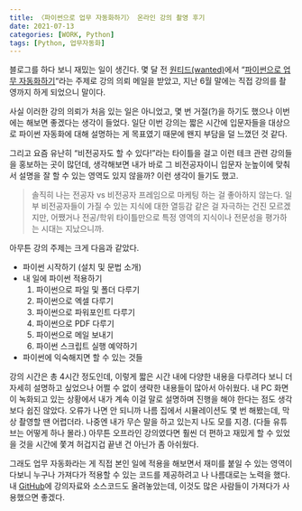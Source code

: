 ```yaml
---
title: 〈파이썬으로 업무 자동화하기〉 온라인 강의 촬영 후기
date: 2021-07-13
categories: [WORK, Python]
tags: [Python, 업무자동화]
---
```


블로그를 하다 보니 재밌는 일이 생긴다. 몇 달 전 [원티드(wanted)](https://www.wanted.co.kr/)에서 “[파이썬으로 업무 자동화하기](https://www.wanted.co.kr/events/howto04)“라는 주제로 강의 의뢰 메일을 받았고, 지난 6월 말에는 직접 강의를 촬영까지 하게 되었으니 말이다.

사실 이러한 강의 의뢰가 처음 있는 일은 아니었고, 몇 번 거절(?)을 하기도 했으나 이번에는 해보면 좋겠다는 생각이 들었다. 일단 이번 강의는 짧은 시간에 입문자들을 대상으로 파이썬 자동화에 대해 설명하는 게 목표였기 때문에 왠지 부담을 덜 느꼈던 것 같다.

그리고 요즘 유난히 “비전공자도 할 수 있다!”라는 타이틀을 걸고 이런 테크 관련 강의들을 홍보하는 곳이 많던데, 생각해보면 내가 바로 그 비전공자이니 입문자 눈높이에 맞춰서 설명을 잘 할 수 있는 영역도 있지 않을까? 이런 생각이 들기도 했고. 

>솔직히 나는 전공자 vs 비전공자 프레임으로 마케팅 하는 걸 좋아하지 않는다. 일부 비전공자들이 가질 수 있는 지식에 대한 열등감 같은 걸 자극하는 건진 모르겠지만, 어쨌거나 전공/학위 타이틀만으로 특정 영역의 지식이나 전문성을 평가하는 시대는 지났으니까.

아무튼 강의 주제는 크게 다음과 같았다.

- 파이썬 시작하기 (설치 및 문법 소개)
- 내 일에 파이썬 적용하기
    1. 파이썬으로 파일 및 폴더 다루기
    2. 파이썬으로 엑셀 다루기
    3. 파이썬으로 파워포인트 다루기
    4. 파이썬으로 PDF 다루기
    5. 파이썬으로 메일 보내기
    6. 파이썬 스크립트 실행 예약하기
- 파이썬에 익숙해지면 할 수 있는 것들

강의 시간은 총 4시간 정도인데, 이렇게 짧은 시간 내에 다양한 내용을 다루려다 보니 더 자세히 설명하고 싶었으나 어쩔 수 없이 생략한 내용들이 많아서 아쉬웠다. 내 PC 화면이 녹화되고 있는 상황에서 내가 계속 이걸 말로 설명하며 진행을 해야 한다는 점도 생각보다 쉽진 않았다. 오류가 나면 안 되니까 나름 집에서 시뮬레이션도 몇 번 해봤는데, 막상 촬영할 땐 어렵더라. 나중엔 내가 무슨 말을 하고 있는지 나도 모를 지경. (다들 유튜브는 어떻게 하나 몰라.) 아무튼 오프라인 강의였다면 훨씬 더 편하고 재밌게 할 수 있었을 것을 시간에 쫓겨 허겁지겁 끝낸 건 아닌가 좀 아쉬웠다.

그래도 업무 자동화라는 게 직접 본인 일에 적용을 해보면서 재미를 붙일 수 있는 영역이다보니 누구나 가져다가 적용할 수 있는 코드를 제공하려고 나 나름대로는 노력을 했다. 내 [GitHub](https://github.com/hleecaster/automation-in-python)에 강의자료와 소스코드도 올려놓았는데, 이것도 많은 사람들이 가져다가 사용했으면 좋겠다.